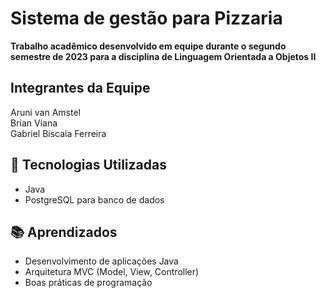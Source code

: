 # Sistema de gestão para Pizzaria

**Trabalho acadêmico desenvolvido em equipe durante o segundo semestre de 2023 para a disciplina de Linguagem Orientada a Objetos II**

## Integrantes da Equipe
Aruni van Amstel  
Brian Viana  
Gabriel Biscaia Ferreira  

## 🔧 Tecnologias Utilizadas
- Java
- PostgreSQL para banco de dados

## 📚 Aprendizados
- Desenvolvimento de aplicações Java
- Arquitetura MVC (Model, View, Controller)
- Boas práticas de programação
